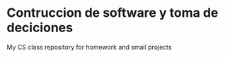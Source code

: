 # Contruccion de software y toma de deciciones
My CS class repository for homework and small projects
